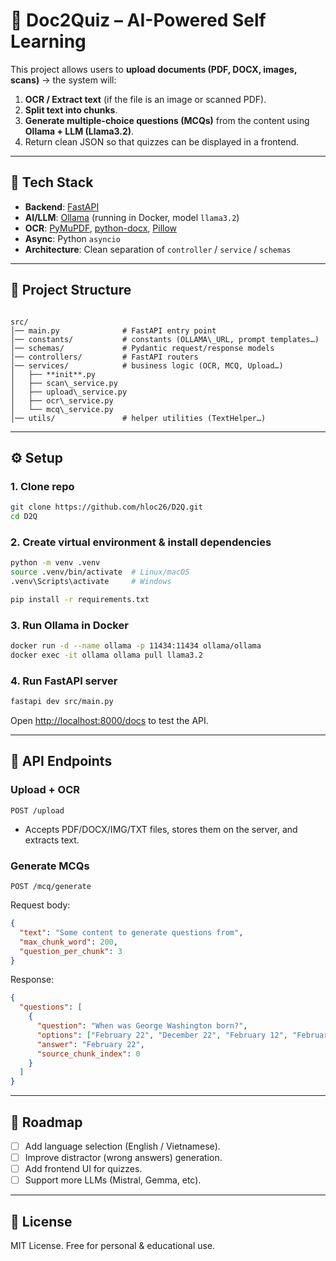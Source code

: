 # 📘 Doc2Quiz – AI-Powered Self Learning

This project allows users to **upload documents (PDF, DOCX, images, scans)** → the system will:  
1. **OCR / Extract text** (if the file is an image or scanned PDF).  
2. **Split text into chunks**.  
3. **Generate multiple-choice questions (MCQs)** from the content using **Ollama + LLM (Llama3.2)**.  
4. Return clean JSON so that quizzes can be displayed in a frontend.  

---

## 🚀 Tech Stack

- **Backend**: [FastAPI](https://fastapi.tiangolo.com/)  
- **AI/LLM**: [Ollama](https://ollama.ai/) (running in Docker, model `llama3.2`)  
- **OCR**: [PyMuPDF](https://pymupdf.readthedocs.io/), [python-docx](https://python-docx.readthedocs.io/), [Pillow](https://python-pillow.org/)  
- **Async**: Python `asyncio`  
- **Architecture**: Clean separation of `controller` / `service` / `schemas`  

---

## 📂 Project Structure

```

src/
│── main.py              # FastAPI entry point
│── constants/           # constants (OLLAMA\_URL, prompt templates…)
│── schemas/             # Pydantic request/response models
│── controllers/         # FastAPI routers
│── services/            # business logic (OCR, MCQ, Upload…)
│   ├── **init**.py
│   ├── scan\_service.py
│   ├── upload\_service.py
│   ├── ocr\_service.py
│   └── mcq\_service.py
│── utils/               # helper utilities (TextHelper…)

````

---

## ⚙️ Setup

### 1. Clone repo
```bash
git clone https://github.com/hloc26/D2Q.git
cd D2Q
````

### 2. Create virtual environment & install dependencies

```bash
python -m venv .venv
source .venv/bin/activate  # Linux/macOS
.venv\Scripts\activate     # Windows

pip install -r requirements.txt
```

### 3. Run Ollama in Docker

```bash
docker run -d --name ollama -p 11434:11434 ollama/ollama
docker exec -it ollama ollama pull llama3.2
```

### 4. Run FastAPI server

```bash
fastapi dev src/main.py
```

Open [http://localhost:8000/docs](http://localhost:8000/docs) to test the API.

---

## 📡 API Endpoints

### Upload + OCR

```http
POST /upload
```

* Accepts PDF/DOCX/IMG/TXT files, stores them on the server, and extracts text.

### Generate MCQs

```http
POST /mcq/generate
```

Request body:

```json
{
  "text": "Some content to generate questions from",
  "max_chunk_word": 200,
  "question_per_chunk": 3
}
```

Response:

```json
{
  "questions": [
    {
      "question": "When was George Washington born?",
      "options": ["February 22", "December 22", "February 12", "February 15"],
      "answer": "February 22",
      "source_chunk_index": 0
    }
  ]
}
```

---

## 📝 Roadmap

* [ ] Add language selection (English / Vietnamese).
* [ ] Improve distractor (wrong answers) generation.
* [ ] Add frontend UI for quizzes.
* [ ] Support more LLMs (Mistral, Gemma, etc).

---

## 📜 License

MIT License. Free for personal & educational use.
